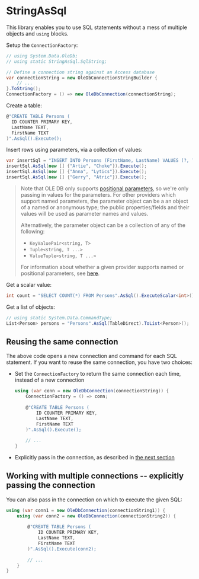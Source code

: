 # StringAsSql
This library enables you to use SQL statements without a mess of multiple objects and `using` blocks.

Setup the `ConnectionFactory`:
```csharp
// using System.Data.OleDb;
// using static StringAsSql.SqlString;

// Define a connection string against an Access database
var connectionString = new OleDbConnectionStringBuilder {
    // ...
}.ToString();
ConnectionFactory = () => new OleDbConnection(connectionString);
```

Create a table:
```csharp
@"CREATE TABLE Persons (
  ID COUNTER PRIMARY KEY, 
  LastName TEXT,
  FirstName TEXT
)".AsSql().Execute();
```

Insert rows using parameters, via a collection of values:
```csharp
var insertSql = "INSERT INTO Persons (FirstName, LastName) VALUES (?, ?)";
insertSql.AsSql(new [] {"Artie", "Choke"}).Execute();
insertSql.AsSql(new [] {"Anna", "Lytics"}).Execute();
insertSql.AsSql(new [] {"Gerry", "Atric"}).Execute();
```
> Note that OLE DB only supports [positional parameters](https://docs.microsoft.com/en-us/dotnet/framework/data/adonet/configuring-parameters-and-parameter-data-types#working-with-parameter-placeholders), so we're only passing in values for the parameters. For other providers which support named parameters, the parameter object can be a an object of a named or anonymous type;  the public properties/fields and their values will be used as parameter names and values.
>
> Alternatively, the parameter object can be a collection of any of the following:
> * `KeyValuePair<string, T>`
> * `Tuple<string, T ...>`
> * `ValueTuple<string, T ...>`
>
> For information about whether a given provider supports named or positional parameters, see [here](http://bobby-tables.com/adodotnet#placeholder-syntax).

Get a scalar value:
```csharp
int count = "SELECT COUNT(*) FROM Persons".AsSql().ExecuteScalar<int>();
```

Get a list of objects:
```csharp
// using static System.Data.CommandType;
List<Person> persons = "Persons".AsSql(TableDirect).ToList<Person>();
```

## Reusing the same connection

The above code opens a new connection and command for each SQL statement. If you want to reuse the same connection, you have two choices:

* Set the `ConnectionFactory` to return the same connection each time, instead of a new connection
  ```csharp
  using (var conn = new OleDbConnection(connectionString)) {
      ConnectionFactory = () => conn;
      
      @"CREATE TABLE Persons (
          ID COUNTER PRIMARY KEY, 
          LastName TEXT,
          FirstName TEXT
      )".AsSql().Execute();
      
      // ...
  }
  ```
  
* Explicitly pass in the connection, as described in [the next section]()


## Working with multiple connections -- explicitly passing the connection

You can also pass in the connection on which to execute the given SQL:
```csharp
using (var conn1 = new OleDbConnection(connectionString1)) {
    using (var conn2 = new OleDbConnection(connectionString2)) {
    
        @"CREATE TABLE Persons (
            ID COUNTER PRIMARY KEY, 
            LastName TEXT,
            FirstName TEXT
        )".AsSql().Execute(conn2);
        
        // ...
    }
}
